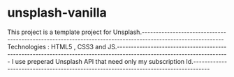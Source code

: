 # unsplash-vanilla

This project is a template project for Unsplash.-----------------------------------------------------------------------------------------------------------
Technologies : HTML5 , CSS3 and JS.----------------------------------------------------------------------------------------------------------------------
I use preperad Unsplash API that need only my subscription Id.------------------------------------------------------------------------------------
